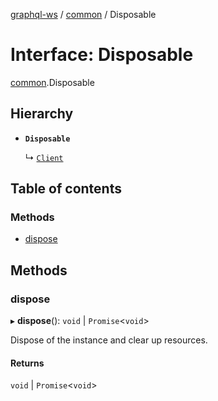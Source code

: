 [graphql-ws](../README.md) / [common](../modules/common.md) / Disposable

# Interface: Disposable

[common](../modules/common.md).Disposable

## Hierarchy

- **`Disposable`**

  ↳ [`Client`](client.Client.md)

## Table of contents

### Methods

- [dispose](common.Disposable.md#dispose)

## Methods

### dispose

▸ **dispose**(): `void` \| `Promise`<`void`\>

Dispose of the instance and clear up resources.

#### Returns

`void` \| `Promise`<`void`\>
